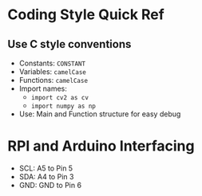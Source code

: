 # Coding Style Quick Ref
## Use C style conventions 
- Constants: `CONSTANT`
- Variables: `camelCase`
- Functions: `camelCase`
- Import names:
  - `import cv2 as cv`
  - `import numpy as np`
- Use: Main and Function structure for easy debug
# RPI and Arduino Interfacing
- SCL: A5 to Pin 5
- SDA: A4 to Pin 3
- GND: GND to Pin 6
